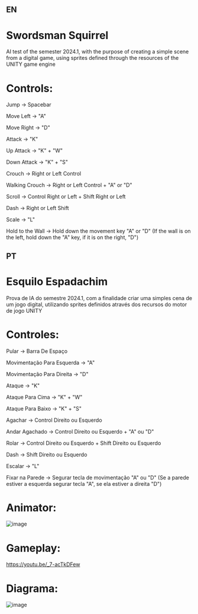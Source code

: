 ## EN

# Swordsman Squirrel
  AI test of the semester 2024.1, with the purpose of creating a simple scene from a digital game, using sprites defined through the resources of the UNITY game engine

# Controls:

  Jump -> Spacebar
  
  Move Left -> "A"
  
  Move Right -> "D"
  
  Attack -> "K"
  
  Up Attack -> "K" + "W"
  
  Down Attack -> "K" + "S"
  
  Crouch -> Right or Left Control
  
  Walking Crouch -> Right or Left Control + "A" or "D"
  
  Scroll -> Control Right or Left + Shift Right or Left

  Dash -> Right or Left Shift
  
  Scale -> "L"
  
  Hold to the Wall -> Hold down the movement key "A" or "D" (If the wall is on the left, hold down the "A" key, if it is on the right, "D")

## PT

# Esquilo Espadachim
  Prova de IA do semestre 2024.1, com a finalidade criar uma simples cena de um jogo digital, utilizando sprites definidos através dos recursos do motor de jogo UNITY

# Controles:

  Pular -> Barra De Espaço 
  
  Movimentação Para Esquerda -> "A"
  
  Movimentação Para Direita -> "D"
  
  Ataque -> "K" 
  
  Ataque Para Cima -> "K" + "W"
  
  Ataque Para Baixo -> "K" + "S"
  
  Agachar -> Control Direito ou Esquerdo 
  
  Andar Agachado -> Control Direito ou Esquerdo + "A" ou "D"
  
  Rolar -> Control Direito ou Esquerdo + Shift Direito ou Esquerdo

  Dash -> Shift Direito ou Esquerdo
  
  Escalar -> "L"
  
  Fixar na Parede -> Segurar tecla de movimentação "A" ou "D" (Se a parede estiver a esquerda segurar tecla "A", se ela estiver a direita "D")

# Animator:

![image](https://github.com/Costards2/Esquilo-Espadachim/assets/100092162/040c5eb2-714b-4077-814f-79bc472778e8)

# Gameplay:

https://youtu.be/_7-acTkDFew

# Diagrama:
  
  ![image](https://github.com/Costards2/Esquilo-Espadachim/assets/100092162/3fcef384-6385-421b-94d0-0abe6bf73ff9)
